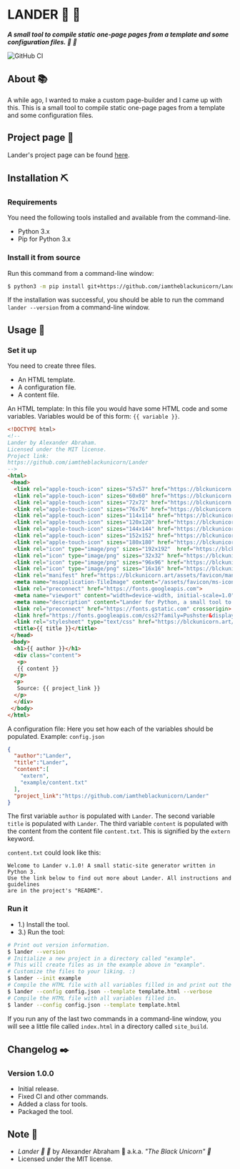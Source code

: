 # LANDER :crescent_moon: :rocket:

***A small tool to compile static one-page pages from a template and some configuration files. :crescent_moon: :rocket:***

![GitHub CI](https://github.com/iamtheblackunicorn/Lander/actions/workflows/python.yaml/badge.svg)

## About :books:

A while ago, I wanted to make a custom page-builder and I came up with this. This is a small tool to compile static one-page pages from a template and some configuration files.

## Project page :rocket:

Lander's project page can be found [here](https://blckunicorn.art/Lander).

## Installation :pick:

### Requirements

You need the following tools installed and available from the command-line.

- Python 3.x
- Pip for Python 3.x

### Install it from source

Run this command from a command-line window:

```bash
$ python3 -m pip install git+https://github.com/iamtheblackunicorn/Lander.git
```

If the installation was successful, you should be able to run the command `lander --version` from a command-line window.

## Usage :hammer:

### Set it up

You need to create three files.

- An HTML template.
- A configuration file.
- A content file.

An HTML template: In this file you would have some HTML code and some variables.
Variables would be of this form: `{{ variable }}`.

```HTML
<!DOCTYPE html>
<!--
Lander by Alexander Abraham.
Licensed under the MIT license.
Project link:
https://github.com/iamtheblackunicorn/Lander
-->
<html>
 <head>
  <link rel="apple-touch-icon" sizes="57x57" href="https://blckunicorn.art/assets/favicon/apple-icon-57x57.png">
  <link rel="apple-touch-icon" sizes="60x60" href="https://blckunicorn.art/assets/favicon/apple-icon-60x60.png">
  <link rel="apple-touch-icon" sizes="72x72" href="https://blckunicorn.art/assets/favicon/apple-icon-72x72.png">
  <link rel="apple-touch-icon" sizes="76x76" href="https://blckunicorn.art/assets/favicon/apple-icon-76x76.png">
  <link rel="apple-touch-icon" sizes="114x114" href="https://blckunicorn.art/assets/favicon/apple-icon-114x114.png">
  <link rel="apple-touch-icon" sizes="120x120" href="https://blckunicorn.art/assets/favicon/apple-icon-120x120.png">
  <link rel="apple-touch-icon" sizes="144x144" href="https://blckunicorn.art/assets/favicon/ms-icon-144x144.png">
  <link rel="apple-touch-icon" sizes="152x152" href="https://blckunicorn.art/assets/favicon/apple-icon-152x152.png">
  <link rel="apple-touch-icon" sizes="180x180" href="https://blckunicorn.art/assets/favicon/apple-icon-180x180.png">
  <link rel="icon" type="image/png" sizes="192x192"  href="https://blckunicorn.art/assets/favicon/android-icon-192x192.png">
  <link rel="icon" type="image/png" sizes="32x32" href="https://blckunicorn.art/assets/favicon/favicon-32x32.png">
  <link rel="icon" type="image/png" sizes="96x96" href="https://blckunicorn.art/assets/favicon/favicon-96x96.png">
  <link rel="icon" type="image/png" sizes="16x16" href="https://blckunicorn.art/assets/favicon/favicon-16x16.png">
  <link rel="manifest" href="https://blckunicorn.art/assets/favicon/manifest.json">
  <meta name="msapplication-TileImage" content="/assets/favicon/ms-icon-144x144.png">
  <link rel="preconnect" href="https://fonts.googleapis.com">
  <meta name="viewport" content="width=device-width, initial-scale=1.0">
  <meta name="description" content="Lander for Python, a small tool to compile static one-page pages from a template and some configuration files."/>
  <link rel="preconnect" href="https://fonts.gstatic.com" crossorigin>
  <link href="https://fonts.googleapis.com/css2?family=Pushster&display=swap" rel="stylesheet">
  <link rel="stylesheet" type="text/css" href="https://blckunicorn.art/assets/stylesheets/lander.css"/>
  <title>{{ title }}</title>
 </head>
 <body>
  <h1>{{ author }}</h1>
  <div class="content">
   <p>
   {{ content }}
  </p>
  <p>
   Source: {{ project_link }}
  </p>
  </div>
 </body>
</html>
```

A configuration file: Here you set how each of the variables should be populated.
Example: `config.json`

```JSON
{
  "author":"Lander",
  "title":"Lander",
  "content":[
    "extern",
    "example/content.txt"
  ],
  "project_link":"https://github.com/iamtheblackunicorn/Lander"
}
```

The first variable `author` is populated with `Lander`.
The second variable `title` is populated with `Lander`.
The third variable `content` is populated with the content from the content file `content.txt`.
This is signified by the `extern` keyword.

`content.txt` could look like this:

```text
Welcome to Lander v.1.0! A small static-site generator written in Python 3.
Use the link below to find out more about Lander. All instructions and guidelines
are in the project's "README".
```

### Run it

- 1.) Install the tool.
- 3.) Run the tool:

```bash
# Print out version information.
$ lander --version
# Initialize a new project in a directory called "example".
# This will create files as in the example above in "example".
# Customize the files to your liking. :)
$ lander --init example
# Compile the HTML file with all variables filled in and print out the code that is generated.
$ lander --config config.json --template template.html --verbose
# Compile the HTML file with all variables filled in.
$ lander --config config.json --template template.html
```

If you run any of the last two commands in a command-line window, you will see a little file called `index.html` in a directory called `site_build`.

## Changelog :black_nib:

### Version 1.0.0

- Initial release.
- Fixed CI and other commands.
- Added a class for tools.
- Packaged the tool.

## Note :scroll:

- *Lander :crescent_moon: :rocket:* by Alexander Abraham :black_heart: a.k.a. *"The Black Unicorn" :unicorn:*
- Licensed under the MIT license.
